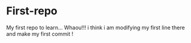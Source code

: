 # First-repo
My first repo to learn...
Whaou!!! i think i am modifying my first line there and make my first commit !
